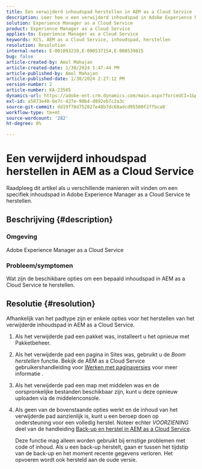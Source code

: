```yaml
---
title: Een verwijderd inhoudspad herstellen in AEM as a Cloud Service
description: Leer hoe u een verwijderd inhoudspad in Adobe Experience Manager as a Cloud Service kunt herstellen.
solution: Experience Manager as a Cloud Service
product: Experience Manager as a Cloud Service
applies-to: Experience Manager as a Cloud Service
keywords: KCS, AEM as a Cloud Service, inhoudspad, herstellen
resolution: Resolution
internal-notes: E-001093239,E-000537154,E-000539815
bug: false
article-created-by: Amol Mahajan
article-created-date: 1/30/2024 1:47:44 PM
article-published-by: Amol Mahajan
article-published-date: 1/30/2024 2:27:12 PM
version-number: 2
article-number: KA-23505
dynamics-url: https://adobe-ent.crm.dynamics.com/main.aspx?forceUCI=1&pagetype=entityrecord&etn=knowledgearticle&id=fa8c8323-76bf-ee11-9079-6045bd006793
exl-id: a5873e40-6e7c-427e-90b4-d892eb7c2a3c
source-git-commit: dd19f78d752827e48b7dc68adcd95500f2ffbca0
workflow-type: tm+mt
source-wordcount: '282'
ht-degree: 0%

---
```


# Een verwijderd inhoudspad herstellen in AEM as a Cloud Service


Raadpleeg dit artikel als u verschillende manieren wilt vinden om een specifiek inhoudspad in Adobe Experience Manager as a Cloud Service te herstellen.

## Beschrijving {#description}


### <b>Omgeving</b>

Adobe Experience Manager as a Cloud Service



### <b>Probleem/symptomen</b>

Wat zijn de beschikbare opties om een bepaald inhoudspad in AEM as a Cloud Service te herstellen.


## Resolutie {#resolution}


Afhankelijk van het padtype zijn er enkele opties voor het herstellen van het verwijderde inhoudspad in AEM as a Cloud Service.

1. Als het verwijderde pad een pakket was, installeert u het opnieuw met Pakketbeheer.


2. Als het verwijderde pad een pagina in Sites was, gebruikt u de *Boom herstellen* functie. Bekijk de AEM as a Cloud Service gebruikershandleiding voor [Werken met paginaversies](https://experienceleague.adobe.com/docs/experience-manager-cloud-service/content/sites/authoring/features/page-versions.html) voor meer informatie .


3. Als het verwijderde pad een map met middelen was en de oorspronkelijke bestanden beschikbaar zijn, kunt u deze opnieuw uploaden via de middelenconsole.


4. Als geen van de bovenstaande opties werkt en de inhoud van het verwijderde pad aanzienlijk is, kunt u een beroep doen op ondersteuning voor een volledig herstel. Noteer echter *VOORZIENING* deel van de handleiding [Back-up en herstel in AEM as a Cloud Service](https://experienceleague.adobe.com/docs/experience-manager-cloud-service/content/operations/backup.html).

   Deze functie mag alleen worden gebruikt bij ernstige problemen met code of inhoud. Als u een back-up herstelt, gaan er tussen het tijdstip van de back-up en het moment recente gegevens verloren. Het opvoeren wordt ook hersteld aan de oude versie.
